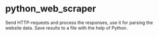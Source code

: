 # python_web_scraper
Send HTTP-requests and process the responses, use it for parsing the website data. Save results to a file with the help of Python.
